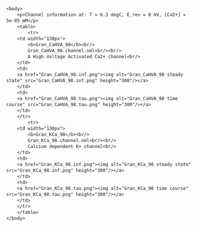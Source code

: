     
    <body>
        <p>Channel information at: T = 6.3 degC, E_rev = 0 mV, [Ca2+] = 5e-05 mM</p>
        <table>
            <tr>
        <td width="130px">
            <b>Gran_CaHVA_98</b><br/>
            Gran_CaHVA_98.channel.nml<br/><br/>
            A High Voltage Activated Ca2+ channel<br/>
        </td>
        <td>
        <a href="Gran_CaHVA_98.inf.png"><img alt="Gran_CaHVA_98 steady state" src="Gran_CaHVA_98.inf.png" height="300"/></a>
        </td>
        <td>
        <a href="Gran_CaHVA_98.tau.png"><img alt="Gran_CaHVA_98 time course" src="Gran_CaHVA_98.tau.png" height="300"/></a>
        </td>
        </tr>
            <tr>
        <td width="130px">
            <b>Gran_KCa_98</b><br/>
            Gran_KCa_98.channel.nml<br/><br/>
            Calcium dependent K+ channel<br/>
        </td>
        <td>
        <a href="Gran_KCa_98.inf.png"><img alt="Gran_KCa_98 steady state" src="Gran_KCa_98.inf.png" height="300"/></a>
        </td>
        <td>
        <a href="Gran_KCa_98.tau.png"><img alt="Gran_KCa_98 time course" src="Gran_KCa_98.tau.png" height="300"/></a>
        </td>
        </tr>
        </table>
    </body>

</html>
